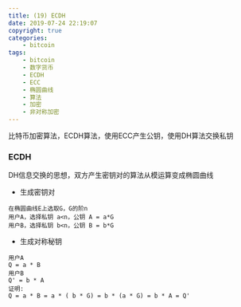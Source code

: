 ```yaml
---
title: (19) ECDH
date: 2019-07-24 22:19:07
copyright: true
categories:
    - bitcoin
tags:
    - bitcoin
    - 数字货币
    - ECDH
    - ECC
    - 椭圆曲线
    - 算法
    - 加密
    - 非对称加密
---
```

比特币加密算法，ECDH算法，使用ECC产生公钥，使用DH算法交换私钥

<!-- more -->

### **ECDH**



DH信息交换的思想，双方产生密钥对的算法从模运算变成椭圆曲线 

+ 生成密钥对
```
在椭圆曲线E上选取G，G的阶n
用户A，选择私钥 a<n，公钥 A = a*G
用户B，选择私钥 b<n，公钥 B = b*G
```

+ 生成对称秘钥
```
用户A
Q = a * B
用户B
Q' = b * A
证明:
Q = a * B = a * ( b * G) = b * (a * G) = b * A = Q' 
```

